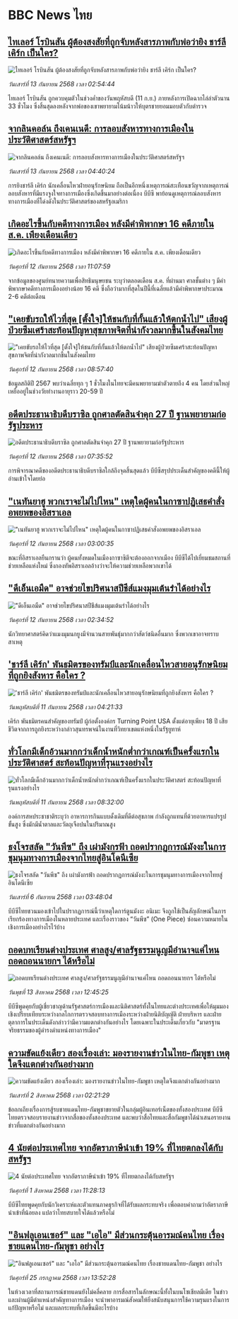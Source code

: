 # BBC News ไทย## [ไทเลอร์ โรบินสัน ผู้ต้องสงสัยที่ถูกจับหลังสารภาพกับพ่อว่ายิง ชาร์ลี เคิร์ก เป็นใคร?](https://www.bbc.com/thai/articles/cgrq2ldpjzpo?at_medium=RSS&at_campaign=rss?at_campaign=githubrss)![ไทเลอร์ โรบินสัน ผู้ต้องสงสัยที่ถูกจับหลังสารภาพกับพ่อว่ายิง ชาร์ลี เคิร์ก เป็นใคร?](https://ichef.bbci.co.uk/ace/ws/240/cpsprodpb/af70/live/a2681d70-9049-11f0-84c8-99de564f0440.png)_วันเสาร์ที่ 13 กันยายน 2568 เวลา 02:54:44_ไทเลอร์ โรบินสัน ถูกควบคุมตัวในช่วงค่ำของวันพฤหัสบดี (11 ก.ย.) ภายหลังการเปิดฉากไล่ล่าตัวนาน 33 ชั่วโมง ซึ่งสิ้นสุดลงหลังจากพ่อของเขาพยายามโน้มน้าวให้บุตรชายยอมมอบตัวกับตำรวจ## [จากลินคอล์น ถึงเคนเนดี: การลอบสังหารทางการเมืองในประวัติศาสตร์สหรัฐฯ](https://www.bbc.com/thai/articles/cq65yg5871mo?at_medium=RSS&at_campaign=rss?at_campaign=githubrss)![จากลินคอล์น ถึงเคนเนดี: การลอบสังหารทางการเมืองในประวัติศาสตร์สหรัฐฯ](https://ichef.bbci.co.uk/ace/ws/240/cpsprodpb/df6f/live/96cdc230-8f09-11f0-b069-3732c8608f35.jpg)_วันเสาร์ที่ 13 กันยายน 2568 เวลา 04:40:24_การยิงชาร์ลี เคิร์ก นักเคลื่อนไหวฝ่ายอนุรักษนิยม ถือเป็นอีกหนึ่งเหตุการณ์สะเทือนขวัญจากเหตุการณ์ลอบสังหารที่มีแรงจูงใจทางการเมืองซึ่งเกิดขึ้นมาอย่างต่อเนื่อง บีบีซี พาย้อนดูเหตุการณ์ลอบสังหารทางการเมืองที่โด่งดังในประวัติศาสตร์ของสหรัฐอเมริกา## [เกิดอะไรขึ้นกับคดีทางการเมือง หลังมีคำพิพากษา 16 คดีภายใน ส.ค. เพียงเดือนเดียว](https://www.bbc.com/thai/articles/c864pjwpw3go?at_medium=RSS&at_campaign=rss?at_campaign=githubrss)![เกิดอะไรขึ้นกับคดีทางการเมือง หลังมีคำพิพากษา 16 คดีภายใน ส.ค. เพียงเดือนเดียว](https://ichef.bbci.co.uk/ace/ws/240/cpsprodpb/6ec6/live/b061dc80-8fc8-11f0-84c8-99de564f0440.jpg)_วันศุกร์ที่ 12 กันยายน 2568 เวลา 11:07:59_จากข้อมูลของศูนย์ทนายความเพื่อสิทธิมนุษยชน ระบุว่าตลอดเดือน ส.ค. ที่ผ่านมา ศาลชั้นต่าง ๆ มีคำพิพากษาคดีทางการเมืองอย่างน้อย 16 คดี ซึ่งถือว่ามากที่สุดในปีนี้ที่เฉลี่ยแล้วมีคำพิพากษาประมาณ 2-6 คดีต่อเดือน## ["เคยขับรถให้ไวที่สุด [ตั้งใจ]ให้ชนกับที่กั้นแล้วให้ตกน้ำไป" เสียงผู้ป่วยซึมเศร้าสะท้อนปัญหาสุขภาพจิตที่น่ากังวลมากขึ้นในสังคมไทย](https://www.bbc.com/thai/articles/ce3yl15jgjzo?at_medium=RSS&at_campaign=rss?at_campaign=githubrss)!["เคยขับรถให้ไวที่สุด [ตั้งใจ]ให้ชนกับที่กั้นแล้วให้ตกน้ำไป" เสียงผู้ป่วยซึมเศร้าสะท้อนปัญหาสุขภาพจิตที่น่ากังวลมากขึ้นในสังคมไทย](https://ichef.bbci.co.uk/ace/ws/240/cpsprodpb/e178/live/b6d139f0-8e6d-11f0-b391-6936825093bd.jpg)_วันศุกร์ที่ 12 กันยายน 2568 เวลา 08:57:40_ข้อมูลสถิติปี 2567 พบว่าเฉลี่ยทุก ๆ 1 ชั่วโมงในไทยจะมีคนพยายามฆ่าตัวตายถึง 4 คน โดยส่วนใหญ่เหยื่ออยู่ในช่วงวัยทำงานอายุราว 20-59 ปี## [อดีตประธานาธิบดีบราซิล ถูกศาลตัดสินจำคุก 27 ปี ฐานพยายามก่อรัฐประหาร](https://www.bbc.com/thai/articles/cpvl4zpyve4o?at_medium=RSS&at_campaign=rss?at_campaign=githubrss)![อดีตประธานาธิบดีบราซิล ถูกศาลตัดสินจำคุก 27 ปี ฐานพยายามก่อรัฐประหาร](https://ichef.bbci.co.uk/ace/ws/240/cpsprodpb/2a5d/live/7574a410-88d7-11f0-bc64-75a8a73e1fc2.jpg)_วันศุกร์ที่ 12 กันยายน 2568 เวลา 07:35:52_การพิจารณาคดีของอดีตประธานาธิบดีบราซิลใกล้ถึงจุดสิ้นสุดแล้ว บีบีซีสรุปประเด็นสำคัญของคดีนี้ให้ผู้อ่านเข้าใจโดยย่อ## ["เนทันยาฮู พวกเราจะไม่ไปไหน" เหตุใดผู้คนในกาซาปฏิเสธคำสั่งอพยพของอิสราเอล](https://www.bbc.com/thai/articles/cvg9pvv20g7o?at_medium=RSS&at_campaign=rss?at_campaign=githubrss)!["เนทันยาฮู พวกเราจะไม่ไปไหน" เหตุใดผู้คนในกาซาปฏิเสธคำสั่งอพยพของอิสราเอล](https://ichef.bbci.co.uk/ace/ws/240/cpsprodpb/443d/live/26b1bb00-8e82-11f0-84c8-99de564f0440.jpg)_วันศุกร์ที่ 12 กันยายน 2568 เวลา 03:00:35_ขณะที่อิสราเอลยืนกรานว่า ผู้คนทั้งหมดในเมืองกาซาซิตีจะต้องออกจากเมือง บีบีซีได้ไปเยี่ยมชมสถานที่ช่วยเหลือแห่งใหม่ ซึ่งกองทัพอิสราเอลอ้างว่าจะให้ความช่วยเหลือพวกเขาได้## ["ดีเอ็นเอมืด" อาจช่วยไขปริศนาสปีชีส์แมงมุมเต้นรำได้อย่างไร](https://www.bbc.com/thai/articles/c0jqg8wg5eyo?at_medium=RSS&at_campaign=rss?at_campaign=githubrss)!["ดีเอ็นเอมืด" อาจช่วยไขปริศนาสปีชีส์แมงมุมเต้นรำได้อย่างไร](https://ichef.bbci.co.uk/ace/ws/240/cpsprodpb/2162/live/ae13b230-8ed5-11f0-9cf6-cbf3e73ce2b9.jpg)_วันศุกร์ที่ 12 กันยายน 2568 เวลา 02:34:52_นักวิทยาศาสตร์คิดว่าแมงมุมนกยูงมีจำนวนสายพันธุ์มากกว่าสัตว์ชนิดอื่นมาก ซึ่งพวกเขาอาจทราบสาเหตุ## ['ชาร์ลี เคิร์ก' พันธมิตรของทรัมป์และนักเคลื่อนไหวสายอนุรักษนิยมที่ถูกยิงสังหาร คือใคร ?](https://www.bbc.com/thai/articles/c62z75exzplo?at_medium=RSS&at_campaign=rss?at_campaign=githubrss)!['ชาร์ลี เคิร์ก' พันธมิตรของทรัมป์และนักเคลื่อนไหวสายอนุรักษนิยมที่ถูกยิงสังหาร คือใคร ?](https://ichef.bbci.co.uk/ace/ws/240/cpsprodpb/a345/live/e0e3c660-8e7f-11f0-9cf6-cbf3e73ce2b9.png)_วันพฤหัสบดีที่ 11 กันยายน 2568 เวลา 04:21:33_เคิร์ก พันธมิตรคนสำคัญของทรัมป์ ผู้ก่อตั้งองค์กร Turning Point USA ตั้งแต่อายุเพียง 18 ปี เสียชีวิตจากการถูกยิงระหว่างกล่าวสุนทรพจน์ในงานที่วิทยาเขตแห่งหนึ่งในรัฐยูทาห์## [ทั่วโลกมีเด็กอ้วนมากกว่าเด็กน้ำหนักต่ำกว่าเกณฑ์เป็นครั้งแรกในประวัติศาสตร์ สะท้อนปัญหาที่รุนแรงอย่างไร](https://www.bbc.com/thai/articles/cj4y8qvl8xlo?at_medium=RSS&at_campaign=rss?at_campaign=githubrss)![ทั่วโลกมีเด็กอ้วนมากกว่าเด็กน้ำหนักต่ำกว่าเกณฑ์เป็นครั้งแรกในประวัติศาสตร์ สะท้อนปัญหาที่รุนแรงอย่างไร](https://ichef.bbci.co.uk/ace/ws/240/cpsprodpb/7721/live/953671c0-8d87-11f0-9530-4d799fcfe1d6.jpg)_วันพฤหัสบดีที่ 11 กันยายน 2568 เวลา 08:32:00_องค์การสหประชาชาติระบุว่า อาหารการกินแบบดั้งเดิมที่ดีต่อสุขภาพ กำลังถูกแทนที่ด้วยอาหารแปรรูปขั้นสูง ซึ่งมักมีน้ำตาลและวัตถุเจือปนในปริมาณสูง## [ธงโจรสลัด "วันพีซ" ถึง เผ่ามังกรฟ้า ถอดปรากฏการณ์มังงะในการชุมนุมทางการเมืองจากไทยสู่อินโดนีเซีย](https://www.bbc.com/thai/articles/cm2123j7vlyo?at_medium=RSS&at_campaign=rss?at_campaign=githubrss)![ธงโจรสลัด "วันพีซ" ถึง เผ่ามังกรฟ้า ถอดปรากฏการณ์มังงะในการชุมนุมทางการเมืองจากไทยสู่อินโดนีเซีย](https://ichef.bbci.co.uk/ace/ws/240/cpsprodpb/5ae3/live/e67034c0-87bc-11f0-84c8-99de564f0440.jpg)_วันเสาร์ที่ 6 กันยายน 2568 เวลา 03:48:04_บีบีซีไทยชวนมองเข้าไปในปรากฏการณ์นี้ว่าเหตุใดการ์ตูนมังงะ อนิเมะ จึงถูกใช้เป็นสัญลักษณ์ในการเรียกร้องทางการเมืองในหลายประเทศ และเรื่องราวของ “วันพีซ” (One Piece)  ซ่อนความหมายในเชิงการเมืองอย่างไรไว้บ้าง## [ถอดบทเรียนต่างประเทศ ศาลสูง/ศาลรัฐธรรมนูญมีอำนาจแค่ไหน ถอดถอนนายกฯ ได้หรือไม่](https://www.bbc.com/thai/articles/c2d02kj6rkdo?at_medium=RSS&at_campaign=rss?at_campaign=githubrss)![ถอดบทเรียนต่างประเทศ ศาลสูง/ศาลรัฐธรรมนูญมีอำนาจแค่ไหน ถอดถอนนายกฯ ได้หรือไม่](https://ichef.bbci.co.uk/ace/ws/240/cpsprodpb/eb0e/live/3394c3e0-6154-11f0-9ac1-7909829e72c5.png)_วันพุธที่ 13 สิงหาคม 2568 เวลา 12:45:25_บีบีซีพูดคุยกับผู้เชี่ยวชาญด้านรัฐศาสตร์การเมืองและนิติศาสตร์ทั้งในไทยและต่างประเทศเพื่อให้มุมมองเชิงเปรียบเทียบระหว่างกลไกการตรวจสอบทางการเมืองระหว่างฝ่ายนิติบัญญัติ ฝ่ายบริหาร และฝ่ายตุลาการในประเด็นดังกล่าวว่ามีความแตกต่างกันอย่างไร โดยเฉพาะในประเด็นเกี่ยวกับ "มาตรฐานจริยธรรมของผู้ดำรงดำแหน่งทางการเมือง"## [ความขัดแย้งเดียว สองเรื่องเล่า: มองรายงานข่าวในไทย-กัมพูชา เหตุใดจึงแตกต่างกันอย่างมาก](https://www.bbc.com/thai/articles/ckgj9nj8q2yo?at_medium=RSS&at_campaign=rss?at_campaign=githubrss)![ความขัดแย้งเดียว สองเรื่องเล่า: มองรายงานข่าวในไทย-กัมพูชา เหตุใดจึงแตกต่างกันอย่างมาก](https://ichef.bbci.co.uk/ace/ws/240/cpsprodpb/c720/live/35ac2d10-6f48-11f0-af20-030418be2ca5.jpg)_วันเสาร์ที่ 2 สิงหาคม 2568 เวลา 02:21:29_ข้อถกเถียงเรื่องการสู้รบชายแดนไทย-กัมพูชาขยายตัวในกลุ่มผู้อินเทอร์เน็ตของทั้งสองประเทศ บีบีซีไทยตรวจสอบรายงานข่าวจากสื่อของทั้งสองประเทศ และพบว่าสื่อไทยและสื่อกัมพูชาได้นำเสนอรายงานข่าวที่แตกต่างกันอย่างมาก## [4 นัยต่อประเทศไทย จากอัตราภาษีนำเข้า 19% ที่ไทยตกลงได้กับสหรัฐฯ](https://www.bbc.com/thai/articles/c93982k10k5o?at_medium=RSS&at_campaign=rss?at_campaign=githubrss)![4 นัยต่อประเทศไทย จากอัตราภาษีนำเข้า 19% ที่ไทยตกลงได้กับสหรัฐฯ](https://ichef.bbci.co.uk/ace/ws/240/cpsprodpb/c593/live/72a04090-6ebb-11f0-af20-030418be2ca5.jpg)_วันศุกร์ที่ 1 สิงหาคม 2568 เวลา 11:28:13_บีบีซีไทยพูดคุยกับนักวิเคราะห์และตัวแทนภาคธุรกิจที่ได้รับผลกระทบจริง เพื่อตอบคำถามว่าอัตราภาษีนำเข้าที่น้อยลง แปลว่าไทยสบายใจได้แล้วหรือไม่## ["อินฟลูเอนเซอร์" และ "เอไอ" มีส่วนกระตุ้นอารมณ์คนไทย เรื่องชายแดนไทย-กัมพูชา อย่างไร](https://www.bbc.com/thai/articles/cj0m0d7gm88o?at_medium=RSS&at_campaign=rss?at_campaign=githubrss)!["อินฟลูเอนเซอร์" และ "เอไอ" มีส่วนกระตุ้นอารมณ์คนไทย เรื่องชายแดนไทย-กัมพูชา อย่างไร](https://ichef.bbci.co.uk/ace/ws/240/cpsprodpb/f22e/live/76f14110-695e-11f0-89ea-4d6f9851f623.jpg)_วันศุกร์ที่ 25 กรกฎาคม 2568 เวลา 13:52:28_ในห้วงเวลาที่สถานการณ์ชายแดนยังไม่คลี่คลาย การสื่อสารในลักษณะนี้ทั้งในบนโซเชียลมีเดีย ในข่าว และผ่านผู้มีตำแหน่งสำคัญทางการเมือง จะนำพาอารมณ์สังคมให้ยิ่งสนับสนุนการใช้ความรุนแรงในการแก้ปัญหาหรือไม่ และผลกระทบที่เกิดขึ้นมีอะไรบ้าง